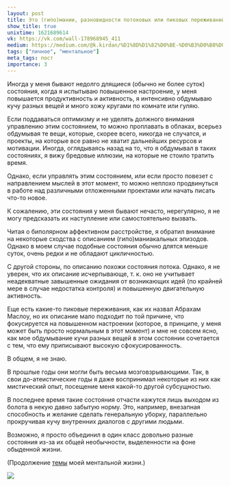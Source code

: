```yaml
---
layout: post
title: Это (гипо)мании, разновидности потоковых или пиковых переживаний? Или просто моменты "нормы"?
show_title: true
unixtime: 1621689614
vk: https://vk.com/wall-178968945_411
medium: https://medium.com/@k.kirdan/%D1%8D%D1%82%D0%BE-%D0%B3%D0%B8%D0%BF%D0%BE-%D0%BC%D0%B0%D0%BD%D0%B8%D0%B8-%D1%80%D0%B0%D0%B7%D0%BD%D0%BE%D0%B2%D0%B8%D0%B4%D0%BD%D0%BE%D1%81%D1%82%D0%B8-%D0%BF%D0%BE%D1%82%D0%BE%D0%BA%D0%BE%D0%B2%D1%8B%D1%85-%D0%B8%D0%BB%D0%B8-%D0%BF%D0%B8%D0%BA%D0%BE%D0%B2%D1%8B%D1%85-%D0%BF%D0%B5%D1%80%D0%B5%D0%B6%D0%B8%D0%B2%D0%B0%D0%BD%D0%B8%D0%B9-%D0%B8%D0%BB%D0%B8-%D0%BF%D1%80%D0%BE%D1%81%D1%82%D0%BE-%D0%BC%D0%BE%D0%BC%D0%B5%D0%BD%D1%82%D1%8B-%D0%BD%D0%BE%D1%80%D0%BC%D1%8B-a4d8716f2d59
tags: ["личное", "ментальное"]
meta_tags: пост
importance: 3
---
```

Иногда у меня бывают недолго длящиеся (обычно не более суток) состояния, когда я испытываю повышенное настроение, у меня повышается продуктивность и активность, я интенсивно обдумываю кучу разных вещей и много хожу кругами по комнате или гуляю.

Если поддаваться оптимизму и не уделять должного внимания управлению этим состоянием, то можно проплавать в облаках, всерьез обдумывая те вещи, которые, скорее всего, никогда не случатся, и проекты, на которые все равно не хватит дальнейших ресурсов и мотивации. Иногда, оглядываясь назад на то, что я обдумывал в таких состояниях, я вижу бредовые иллюзии, на которые не стоило тратить время.

Однако, если управлять этим состоянием, или если просто повезет с направлением мыслей в этот момент, то можно неплохо продвинуться в работе над различными отложенными проектами или начать писать что-то новое.

К сожалению, эти состояния у меня бывают нечасто, нерегулярно, я не могу предсказать их наступление или самостоятельно вызвать.

Читая о биполярном аффективном расстройстве, я обратил внимание на некоторые сходства с описанием (гипо)маниакальных эпизодов. Однако в моем случае подобные состояния обычно длятся меньше суток, очень редки и не обладают цикличностью.

С другой стороны, по описанию похожи состояния потока. Однако, я не уверен, что их описание исчерпывающе, т. к. оно не учитывает неадекватные завышенные ожидания от возникающих идей (по крайней мере в случае недостатка контроля) и повышенную двигательную активность.

Еще есть какие-то пиковые переживания, как их назвал Абрахам Маслоу, но их описание мало подходит по той причине, что фокусируется на повышенном настроении (которое, в принципе, у меня может быть просто нормальным в этот момент) и мне не совсем ясно, как мое обдумывание кучи разных вещей в этом состоянии сочетается с тем, что ему приписывают высокую сфокусированность.

В общем, я не знаю.

В прошлые годы они могли быть весьма мозговзрывающими. Так, в свои до-атеистические годы я даже воспринимал некоторые из них как мистический опыт, посещение меня какой-то другой субсущностью.

В последнее время такие состояния отчасти кажутся лишь выходом из болота в некую давно забытую норму. Это, например, внезапная способность и желание сделать генеральную уборку, параллельно прокручивая кучу внутренних диалогов с другими людьми.

Возможно, я просто объединил в один класс довольно разные состояния из-за их общей необычности, выделенности на фоне обыденной жизни.

(Продолжение [темы](301.html) моей ментальной жизни.)

<img src="images/wall/457239154.jpg">
